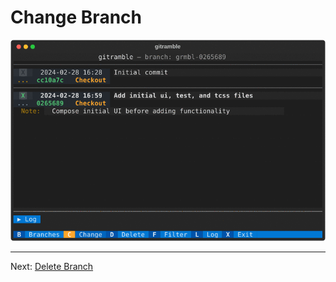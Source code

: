 # Change Branch

![Screenshot](images/gitramble-5-change.gif)

---

Next: [Delete Branch](gitramble-6-delete.md)